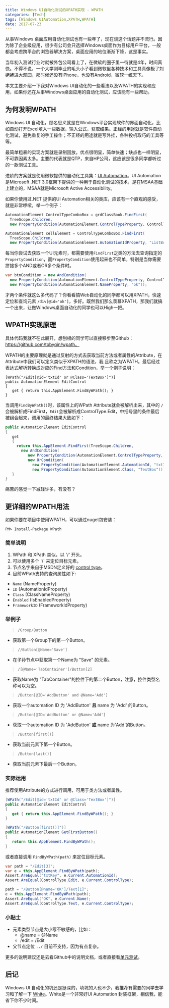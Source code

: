 ```yaml
---
title: Windows UI自动化测试的XPATH实现 - WPATH
categories: [Tech]
tags: [Windows UIAutomation,XPATH,WPATH]
date: 2017-07-23
---
```


从事Windows 桌面应用自动化测试也有一些年了，现在谈这个话题并不流行。因为除了企业级应用，很少有公司会只选择Windows桌面作为目标用户平台，一般都会考虑跨平台的浏览器解决方案，桌面应用的地位渐渐下降，这是事实。

当年初入测试行业时就被外包公司看上了，在微软的圈子里一待就是4年，时间真快。不得不说，一个大学刚毕业的毛头小子看到微软里各种技术和工具真像极了刘姥姥进大观园，那时候还没有iPhone，也没有Android，微软一统天下。

本文主要介绍一下我对Windows UI自动化的一些看法以及WPATH的实现和应用，如果你还在从事Windows桌面应用的自动化测试，应该能有一些帮助。

## 为何发明WPATH

Windows UI 自动化，顾名思义就是在Windows平台实现软件的界面自动化，比如自动打开Excel填入一些数据，输入公式，获取结果。正经的用途就是软件自动化测试，避免重复的手工操作；不正经的用途就是写外挂，各种投机取巧的工具等等。

最简单粗暴的实现方案就是录制回放，优点很明显，简单快速；缺点也一样明显，不可靠因素太多。主要的代表就是QTP，来自HP公司，这应该是很多同学都听过的一款测试工具。

进阶的方案就是使用微软提供的自动化工具集：[UI Automation](https://docs.microsoft.com/en-us/dotnet/framework/ui-automation/ui-automation-overview)。UI Automation是Microsoft .NET 3.0框架下提供的一种用于自动化测试的技术，是在MSAA基础上建立的，MSAA就是Microsoft Active Accessibility。

如果你使用过.NET 提供的UI Automation相关的类库，应该有一个直观的感受，就是非常啰嗦，举一个例子：

```csharp
AutomationElement ControlTypeComboBox = grdClassBook.FindFirst(
  TreeScope.Children,
  new PropertyCondition(AutomationElement.ControlTypeProperty, ControlType.ComboBox));

AutomationElement cellElement = ControlTypeComboBox.FindFirst(
  TreeScope.Children,
  new PropertyCondition(AutomationElement.AutomationIdProperty, "ListBox"));
```

每当你尝试去获取一个UI元素时，都需要使用`FindFirst`之类的方法去查询指定的`PropertyCondition`，而`PropertyCondition`使用起来也不简单，特别是当你需要拼接多个AND或者OR多个条件时。

```csharp
var btnCondition = new AndCondition(
  new PropertyCondition(AutomationElement.ControlTypeProperty, ControlType.Button),
  new PropertyCondition(AutomationElement.NameProperty, "ok"));
```

才两个条件就这么多代码了？你看看搞Web自动化的同学都可以用XPATH，快速定位和查询元素 `/div[@id='ok']`，多好。既然我们那么羡慕XPATH，那我们就搞一个出来，让做Windows桌面自动化的同学也可以High一把。

## WPATH实现原理

具体代码我就不在此展开，想刨根的同学可以直接移步至Github：https://github.com/tobyqin/wpath。

WPATH的主要原理就是通过反射的方式去获取当前方法或者属性的Attribute，在Attribute中我们可以定义类似于XPATH的语法，我 且称之为WPATH。最后经过表达式解析转换成对应的Find方法和Condition，举一个例子说明：

```Csharp
[WPath("/Edit[@id='txtId' or @Class='TextBox']")]
public AutomationElement EditControl
{
   get { return this.AppElement.FindByWPath(); }
}
```

当调用`FindByWPath()`时，该属性上的WPath Attribute就会被解析出来，其中的 `/`会被解析成FindFirst，`Edit`会被解析成ControlType.Edit，中括号里的条件最后被组合起来，调用的最终结果大致如下：

```csharp
public AutomationElement EditControl
{
   get
   {
     return this.AppElement.FindFirst(TreeScope.Children,
       new AndCondition(
          new PropertyCondition(AutomationElement.ControlTypeProperty, ControlType.Edit),
          new OrCondition(
            new PropertyCondition(AutomationElement.AutomationId, "txtId"),
            new PropertyCondition(AutomationElement.Class, "TextBox"))));
   }
}
```

 痛苦的感觉一下减轻许多，有没有？

## 更详细的WPATH用法

如果你要在项目中使用WPATH，可以通过nuget包安装：

```
PM> Install-Package WPath
```

### 简单说明

1. WPath 和 XPath 类似，以 '/' 开头。
2. 可以使用多个 '/' 来定位目标元素。
3. 节点名字来自于MSDN定义好的 [control type](https://docs.microsoft.com/en-us/dotnet/framework/ui-automation/ui-automation-control-types)。
4. 目前WPath支持的查询属性如下:

- `Name` (NameProperty)
- `ID` (AutomationIdProperty)
- `Class` (ClassNameProperty)
- `Enabled` (IsEnabledProperty)
- `FrameworkID` (FrameworkIdProperty)

### 举例子

> `/Group/Button`

- 获取第一个Group下的第一个Button。

> `//Button[@Name='Save']`

- 在子孙节点中获取第一个Name为 "Save" 的元素。

> `/[@Name='TabContainer']/Button[2]`

- 获取Name为 "TabContainer"的控件下的第二个Button，注意，控件类型名称可以为空。

> `/Button[@ID='AddButton' and @Name='Add']`

- 获取一个automation ID 为 'AddButton' **且** name 为 'Add' 的Button。

> `/Button[@ID='AddButton' or @Name='Add']`

- 获取一个automation ID 为 'AddButton' **或** name 为'Add'的Button。

> `/Button[first()]`

- 获取当前元素下第一个Button。

> `/Button[last()]`

- 获取当前元素下最后一个Button。

### 实际运用

推荐使用Attribute的方式进行调用，可用于类方法或者属性。

```csharp
[WPath("/Edit[@id='txtId' or @Class='TextBox']")]
public AutomationElement EditControl
{
   get { return this.AppElement.FindByWPath(); }
}

[WPath("/Button[first()]")]
public AutomationElement GetFirstButton()
{
   return this.AppElement.FindByWPath();
}
```

或者直接调用 `FindByWPath(path)` 来定位目标元素。

```csharp
var path = "/Edit[3]";
var e = this.AppElement.FindByWPath(path);
Assert.AreEqual("txtKey", e.Current.AutomationId);
Assert.AreEqual(ControlType.Edit, e.Current.ControlType);

path = "/Button[@name='OK']/Text[1]";
e = this.AppElement.FindByWPath(path);
Assert.AreEqual("OK", e.Current.Name);
Assert.AreEqual(ControlType.Text, e.Current.ControlType);
```

### 小贴士

- 元素类型节点是大小写不敏感的，比如：
  - @name = @Name
  - /edit = /Edit
- 父节点定位 `../` 目前不支持，因为有点复杂。

更多的说明建议还是去看Github中的说明文档，或者直接看[单元测试](https://github.com/tobyqin/wpath/blob/master/WPath.Tests/UnitTests.cs)。

## 后记

Windows UI 自动化的坑还是挺深的，填坑的人也不少，我推荐有需要的同学去学习和了解一下 [White](https://github.com/TestStack/White)。White是一个非常好UI Automation 封装框架，相信我，能省下你不少时间。
